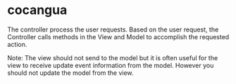 # cocangua

The controller process the user requests.
Based on the user request, the Controller calls methods in the View and
Model to accomplish the requested action. 

Note: The view should not send to the model but it is often useful
for the view to receive update event information from the model. 
However you should not update the model from the view.